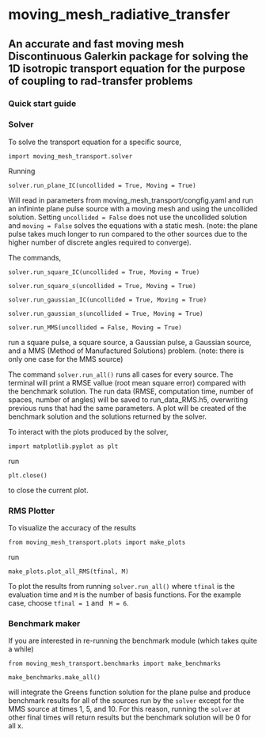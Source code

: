 # moving_mesh_radiative_transfer
## An accurate and fast moving mesh Discontinuous Galerkin package for solving the 1D isotropic transport equation for the purpose of coupling to rad-transfer problems
### Quick start guide
### Solver

To solve the transport equation for a specific source, 

``
import moving_mesh_transport.solver
``

Running 

``
solver.run_plane_IC(uncollided = True, Moving = True)
``

Will read in parameters from moving_mesh_transport/congfig.yaml and run an infininte plane pulse source with a moving mesh and using the uncollided solution. Setting ``uncollided = False`` does not use the uncollided solution and ``moving = False`` solves the equations with a static mesh. (note: the plane pulse takes much longer to run compared to the other sources due to the higher number of discrete angles required to converge).

The commands,

``
solver.run_square_IC(uncollided = True, Moving = True)
``

``
solver.run_square_s(uncollided = True, Moving = True)
``

``
solver.run_gaussian_IC(uncollided = True, Moving = True)
``

``
solver.run_gaussian_s(uncollided = True, Moving = True)
``

``
solver.run_MMS(uncollided = False, Moving = True)
``

run a square pulse, a square source, a Gaussian pulse, a Gaussian source, and a MMS (Method of Manufactured Solutions) problem.
(note: there is only one case for the MMS source)

The command 
``
solver.run_all()
``
runs all cases for every source.
The terminal will print a RMSE vallue (root mean square error) compared with the benchmark solution. The run data (RMSE, computation time, number of spaces, number of angles) will be saved to run_data_RMS.h5, overwriting previous runs that had the same parameters. A plot will be created of the benchmark solution and the solutions returned by the solver. 

To interact with the plots produced by the solver,

``
import matplotlib.pyplot as plt
``

run

``
plt.close()
``

to close the current plot.

### RMS Plotter

To visualize the accuracy of the results

``
from moving_mesh_transport.plots import make_plots
``

run 

``
make_plots.plot_all_RMS(tfinal, M)
``

To plot the results from running ``solver.run_all()`` where ``tfinal`` is the evaluation time and ``M`` is the number of basis functions. For the example case, choose ``tfinal = 1`` and `` M = 6``.

### Benchmark maker

If you are interested in re-running the benchmark module (which takes quite a while)

``
from moving_mesh_transport.benchmarks import make_benchmarks
``

``
make_benchmarks.make_all()
``

will integrate the Greens function solution for the plane pulse and produce benchmark results for all of the sources run by the ``solver`` except for the MMS source at times 1, 5, and 10. For this reason, running the ``solver`` at other final times will return results but the benchmark solution will be 0 for all x. 
